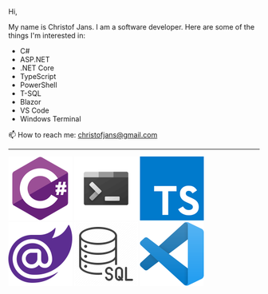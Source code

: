 Hi,

My name is Christof Jans. I am a software developer. Here are some of the things I'm interested in:

* C#
* ASP.NET
* .NET Core
* TypeScript
* PowerShell
* T-SQL
* Blazor
* VS Code
* Windows Terminal


📫 How to reach me: [christofjans@gmail.com](mailto:christofjans@gmail.com)

---

![](./csharp.png) ![](./terminal.png) ![](./ts.png) ![](./blazor.png) ![](./sql.png) ![](./vscode.png)

<!--
**christofjans/christofjans** is a ✨ _special_ ✨ repository because its `README.md` (this file) appears on your GitHub profile.

Here are some ideas to get you started:

- 🔭 I’m currently working on ...
- 🌱 I’m currently learning ...
- 👯 I’m looking to collaborate on ...
- 🤔 I’m looking for help with ...
- 💬 Ask me about ...
- 📫 How to reach me: ...
- 😄 Pronouns: ...
- ⚡ Fun fact: ...
-->
